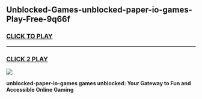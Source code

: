 
## Unblocked-Games-unblocked-paper-io-games-Play-Free-9q66f
<h3>
<a href="https://premium76.site?title=unblocked-paper-io-games&ref=17A">CLICK TO PLAY</a></h3>
<hr>

<h3>
<a href="https://premium76.site?title=unblocked-paper-io-games&ref=17A">CLICK 2 PLAY</a>
  
</h3>

<a href="https://premium76.site?title=unblocked-paper-io-games&ref=17A"><img src="https://clearcache.store/games.png"></a>


**unblocked-paper-io-games games unblocked: Your Gateway to Fun and Accessible Online Gaming**
